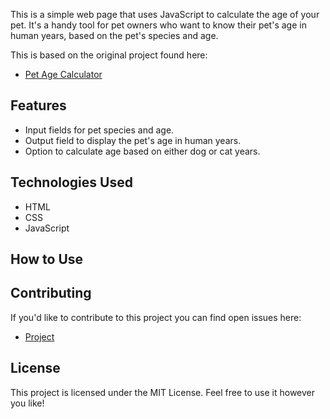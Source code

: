 This is a simple web page that uses JavaScript to calculate the age of your pet. It's a handy tool for pet owners who want to know their pet's age in human years, based on the pet's species and age.

This is based on the original project found here: 

- [Pet Age Calculator](https://github.com/RW2023/PetAgeCalculator "Vanilla Project")

## Features

- Input fields for pet species and age.
- Output field to display the pet's age in human years.
- Option to calculate age based on either dog or cat years.

## Technologies Used

- HTML
- CSS
- JavaScript

## How to Use

## Contributing

If you'd like to contribute to this project you can find open issues here:

- [Project](https://github.com/RW2023/PetAgeCalculator/projects/1)

## License

This project is licensed under the MIT License. Feel free to use it however you like!
